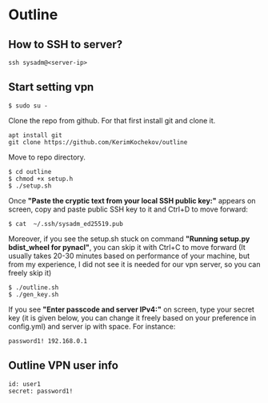 # Outline
## How to SSH to server?
```
ssh sysadm@<server-ip>
```
## Start setting vpn
```
$ sudo su -
```
Clone the repo from github. For that first install git and clone it.
```
apt install git
git clone https://github.com/KerimKochekov/outline
```
Move to repo directory.
```
$ cd outline
$ chmod +x setup.h
$ ./setup.sh
```
Once **"Paste the cryptic text from your local SSH public key:"** appears on screen, copy and paste public SSH key to it and Ctrl+D to move forward:
```
$ cat  ~/.ssh/sysadm_ed25519.pub
```
Moreover, if you see the setup.sh stuck on command **"Running setup.py bdist_wheel for pynacl"**, you can skip it with Ctrl+C to move forward (It usually takes 20-30 minutes based on performance of your machine, but from my experience, I did not see it is needed for our vpn server, so you can freely skip it)
```
$ ./outline.sh
$ ./gen_key.sh
```
If you see **"Enter passcode and server IPv4:"** on screen, type your secret key (it is given below, you can change it freely based on your preference in config.yml) and server ip with space. For instance:
```
password1! 192.168.0.1
``` 
## Outline VPN user info
    id: user1
    secret: password1!
